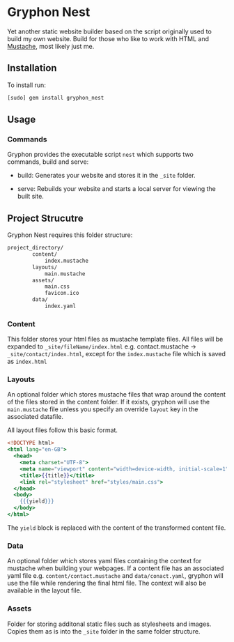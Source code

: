 # Gryphon Nest

Yet another static website builder based on the script originally used to build my own website. Build for those who like to work with HTML and [Mustache](https://mustache.github.io/), most likely just me.

## Installation

To install run:

```sh
[sudo] gem install gryphon_nest
```

## Usage

### Commands

Gryphon provides the executable script `nest` which supports two commands, build and serve:

* build: Generates your website and stores it in the `_site` folder.

* serve: Rebuilds your website and starts a local server for viewing the built site.

## Project Strucutre

Gryphon Nest requires this folder structure:

```txt
project_directory/
        content/
            index.mustache
        layouts/
            main.mustache
        assets/
            main.css
            favicon.ico
        data/
            index.yaml
```

### Content

This folder stores your html files as mustache template files. All files will be expanded to `_site/fileName/index.html` e.g. contact.mustache -> `_site/contact/index.html`, except for the `index.mustache` file which is saved as `index.html`

### Layouts

An optional folder which stores mustache files that wrap around the content of the files stored in the content folder. If it exists, gryphon will use the  `main.mustache` file unless you specify an override `layout` key in the associated datafile.

All layout files follow this basic format.

```mustache
<!DOCTYPE html>
<html lang="en-GB">
  <head>
    <meta charset="UTF-8">
    <meta name="viewport" content="width=device-width, initial-scale=1">
    <title>{{title}}</title>
    <link rel="stylesheet" href="styles/main.css">
  </head>
  <body>
    {{{yield}}}
  </body>
</html>
```

The `yield` block is replaced with the content of the transformed content file.

### Data

An optional folder which stores yaml files containing the context for mustache when building your webpages. If a content file has an associated yaml file e.g. `content/contact.mustache` and `data/conact.yaml`, gryphon will use the file while rendering the final html file. The context will also be available in the layout file.

### Assets

Folder for storing additonal static files such as stylesheets and images. Copies them as is into the `_site` folder in the same folder structure.
